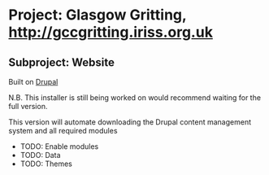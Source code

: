 Project: Glasgow Gritting, http://gccgritting.iriss.org.uk
==========================================================

Subproject: Website
-------------------

Built on [Drupal](http://drupal.org)

N.B. This installer is still being worked on would recommend 
waiting for the full version.

This version will automate downloading the Drupal
content management system and all required modules

* TODO: Enable modules
* TODO: Data
* TODO: Themes
